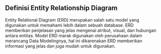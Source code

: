 ## Definisi Entity Relationship Diagram
   Entity Relational Diagram (ERD) merupakan salah satu model yang 
digunakan untuk memahami lebih dalam sebuah database. ERD memberikan 
penjelasan yang jelas mengenai atribut, visual, dan hubungan antara entitas. 
Model ERD marak digunakan oleh perusahaan dalam merancang Data 
Modelingnya, hal ini dikarenakan ERD memberikan informasi yang jelas dan juga 
mudah untuk digunakan.

<img src ="">
